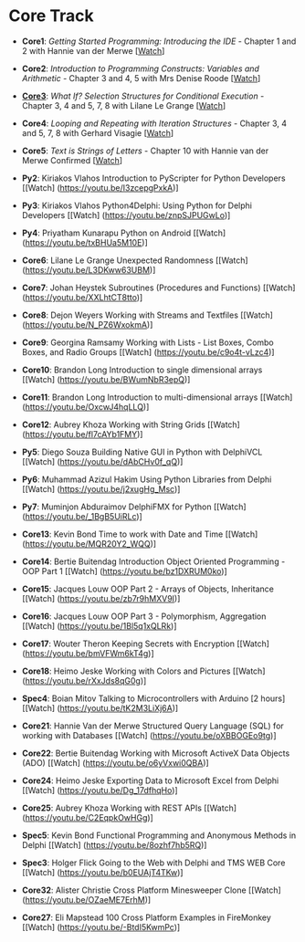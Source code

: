 # Core Track

* **Core1**: _Getting Started Programming: Introducing the IDE_ - Chapter 1 and 2 with Hannie van der Merwe [[Watch](https://youtu.be/TqDc6i72g4c)]
* **Core2**: _Introduction to Programming Constructs: Variables and Arithmetic_ - Chapter 3 and 4, 5 with Mrs Denise Roode [[Watch](https://youtu.be/EZq9CE4Uu6M)]
* **[Core3](https://github.com/LearnDelphiorg/BootCamp2022/tree/main/Core/Core3%20-%20Selection%20Structures%20for%20Conditional%20Execution)**: _What If? Selection Structures for Conditional Execution_	- Chapter 3, 4 and 5, 7, 8 with Lilane Le Grange [[Watch](https://youtu.be/y62GTUBix4Y)]
* **Core4**: _Looping and Repeating with Iteration Structures_	- Chapter 3, 4 and 5, 7, 8 with Gerhard Visagie [[Watch](https://youtu.be/WL_kAYeuaTQ)]
* **Core5**: _Text is Strings of Letters_ - Chapter 10 with Hannie van der Merwe	Confirmed	[[Watch](https://youtu.be/7auX8kaCo2w)]

* **Py2**: 	Kiriakos Vlahos		Introduction to PyScripter for Python Developers		[[Watch] (https://youtu.be/I3zcepgPxkA)]
* **Py3**: 	Kiriakos Vlahos		Python4Delphi: Using Python for Delphi Developers		[[Watch] (https://youtu.be/znpSJPUGwLo)]
* **Py4**: 	Priyatham Kunarapu	Python on Android						[[Watch] (https://youtu.be/txBHUa5M10E)]
* **Core6**: 	Lilane Le Grange	Unexpected Randomness						[[Watch] (https://youtu.be/L3DKww63UBM)]
* **Core7**: 	Johan Heystek		Subroutines (Procedures and Functions)				[[Watch] (https://youtu.be/XXLhtCT8tto)]
* **Core8**: 	Dejon Weyers		Working with Streams and Textfiles				[[Watch] (https://youtu.be/N_PZ6WxokmA)]
* **Core9**: 	Georgina Ramsamy	Working with Lists - List Boxes, Combo Boxes, and Radio Groups	[[Watch] (https://youtu.be/c9o4t-vLzc4)]
* **Core10**: 	Brandon Long		Introduction to single dimensional arrays			[[Watch] (https://youtu.be/BWumNbR3epQ)]
* **Core11**: 	Brandon Long		Introduction to multi-dimensional arrays			[[Watch] (https://youtu.be/OxcwJ4hqLLQ)]
* **Core12**: 	Aubrey Khoza		Working with String Grids					[[Watch] (https://youtu.be/fl7cAYb1FMY)]
* **Py5**: 	Diego Souza		Building Native GUI in Python with DelphiVCL			[[Watch] (https://youtu.be/dAbCHv0f_qQ)]
* **Py6**: 	Muhammad Azizul Hakim	Using Python Libraries from Delphi				[[Watch] (https://youtu.be/j2xugHg_Msc)]
* **Py7**: 	Muminjon Abduraimov	DelphiFMX for Python						[[Watch] (https://youtu.be/_1BgB5UiRLc)]
* **Core13**: 	Kevin Bond		Time to work with Date and Time					[[Watch] (https://youtu.be/MQR20Y2_WQQ)]
* **Core14**: 	Bertie Buitendag	Introduction Object Oriented Programming - OOP Part 1		[[Watch] (https://youtu.be/bz1DXRUM0ko)]
* **Core15**: 	Jacques Louw		OOP Part 2 - Arrays of Objects, Inheritance			[[Watch] (https://youtu.be/zb7r9hMXV9I)]
* **Core16**: 	Jacques Louw		OOP Part 3 - Polymorphism, Aggregation				[[Watch] (https://youtu.be/1Bl5q1xQLRk)]
* **Core17**: 	Wouter Theron		Keeping Secrets with Encryption					[[Watch] (https://youtu.be/bmVFWm6kT4g)]
* **Core18**: 	Heimo Jeske		Working with Colors and Pictures				[[Watch] (https://youtu.be/rXxJds8qG0g)]
* **Spec4**: 	Boian Mitov		Talking to Microcontrollers with Arduino [2 hours]		[[Watch] (https://youtu.be/tK2M3LiXj6A)]
* **Core21**: 	Hannie Van der Merwe	Structured Query Language (SQL) for working with Databases	[[Watch] (https://youtu.be/oXBBOGEo9tg)]
* **Core22**: 	Bertie Buitendag	Working with Microsoft ActiveX Data Objects (ADO)		[[Watch] (https://youtu.be/o6yVxwi0QBA)]
* **Core24**: 	Heimo Jeske		Exporting Data to Microsoft Excel from Delphi			[[Watch] (https://youtu.be/Dg_17dfhqHo)]
* **Core25**: 	Aubrey Khoza		Working with REST APIs						[[Watch] (https://youtu.be/C2EqpkOwHGg)]
* **Spec5**: 	Kevin Bond		Functional Programming and Anonymous Methods in Delphi		[[Watch] (https://youtu.be/8ozhf7hb5RQ)]
* **Spec3**: 	Holger Flick		Going to the Web with Delphi and TMS WEB Core			[[Watch] (https://youtu.be/b0EUAjT4TKw)]
* **Core32**: 	Alister Christie	Cross Platform Minesweeper Clone				[[Watch] (https://youtu.be/OZaeME7ErhM)]
* **Core27**: 	Eli Mapstead		100 Cross Platform Examples in FireMonkey			[[Watch] (https://youtu.be/-BtdI5KwmPc)]


